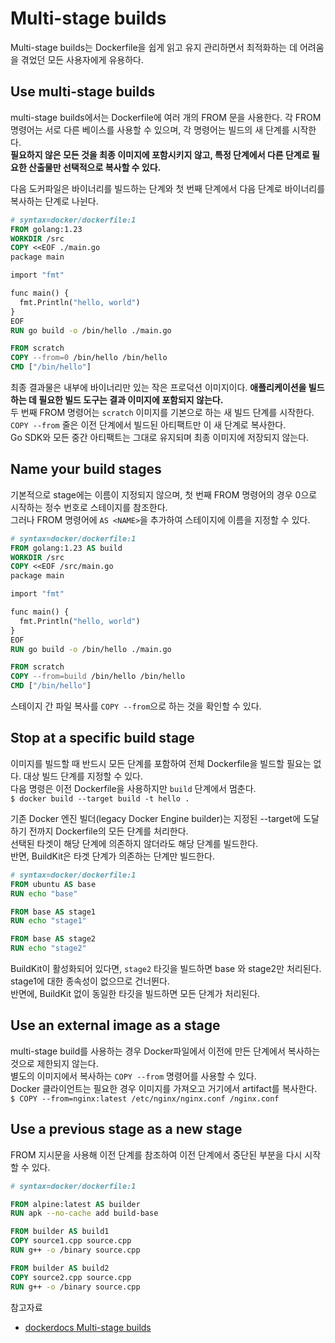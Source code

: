 # Multi-stage builds
Multi-stage builds는 Dockerfile을 쉽게 읽고 유지 관리하면서 최적화하는 데 어려움을 겪었던 모든 사용자에게 유용하다.  
  
## Use multi-stage builds
multi-stage builds에서는 Dockerfile에 여러 개의 FROM 문을 사용한다. 각 FROM 명령어는 서로 다른 베이스를 사용할 수 있으며, 각 명령어는 빌드의 새 단계를 시작한다.  
**필요하지 않은 모든 것을 최종 이미지에 포함시키지 않고, 특정 단계에서 다른 단계로 필요한 산출물만 선택적으로 복사할 수 있다.**      
  
다음 도커파일은 바이너리를 빌드하는 단계와 첫 번째 단계에서 다음 단계로 바이너리를 복사하는 단계로 나뉜다.  
```dockerfile
# syntax=docker/dockerfile:1
FROM golang:1.23
WORKDIR /src
COPY <<EOF ./main.go
package main

import "fmt"

func main() {
  fmt.Println("hello, world")
}
EOF
RUN go build -o /bin/hello ./main.go

FROM scratch
COPY --from=0 /bin/hello /bin/hello
CMD ["/bin/hello"]
```  
최종 결과물은 내부에 바이너리만 있는 작은 프로덕션 이미지이다. **애플리케이션을 빌드하는 데 필요한 빌드 도구는 결과 이미지에 포함되지 않는다.**  
두 번째 FROM 명령어는 `scratch` 이미지를 기본으로 하는 새 빌드 단계를 시작한다. `COPY --from` 줄은 이전 단계에서 빌드된 아티팩트만 이 새 단계로 복사한다.  
Go SDK와 모든 중간 아티팩트는 그대로 유지되며 최종 이미지에 저장되지 않는다.  
  
## Name your build stages
기본적으로 stage에는 이름이 지정되지 않으며, 첫 번째 FROM 명령어의 경우 0으로 시작하는 정수 번호로 스테이지를 참조한다.  
그러나 FROM 명령어에 `AS <NAME>`을 추가하여 스테이지에 이름을 지정할 수 있다.  
```dockerfile
# syntax=docker/dockerfile:1
FROM golang:1.23 AS build
WORKDIR /src
COPY <<EOF /src/main.go
package main

import "fmt"

func main() {
  fmt.Println("hello, world")
}
EOF
RUN go build -o /bin/hello ./main.go

FROM scratch
COPY --from=build /bin/hello /bin/hello 
CMD ["/bin/hello"]
```
스테이지 간 파일 복사를 `COPY --from`으로 하는 것을 확인할 수 있다.  
  
## Stop at a specific build stage
이미지를 빌드할 때 반드시 모든 단계를 포함하여 전체 Dockerfile을 빌드할 필요는 없다. 대상 빌드 단계를 지정할 수 있다.  
다음 명령은 이전 Dockerfile을 사용하지만 `build` 단계에서 멈춘다.  
`$ docker build --target build -t hello .`  
  
기존 Docker 엔진 빌더(legacy Docker Engine builder)는 지정된 --target에 도달하기 전까지 Dockerfile의 모든 단계를 처리한다.  
선택된 타겟이 해당 단계에 의존하지 않더라도 해당 단계를 빌드한다.  
반면, BuildKit은 타겟 단계가 의존하는 단계만 빌드한다.  
```dockerfile
# syntax=docker/dockerfile:1
FROM ubuntu AS base
RUN echo "base"

FROM base AS stage1
RUN echo "stage1"

FROM base AS stage2
RUN echo "stage2"
```
BuildKit이 활성화되어 있다면, `stage2` 타깃을 빌드하면 base 와 stage2만 처리된다. stage1에 대한 종속성이 없으므로 건너뛴다.  
반면에, BuildKit 없이 동일한 타깃을 빌드하면 모든 단계가 처리된다.  
  
## Use an external image as a stage
multi-stage build를 사용하는 경우 Docker파일에서 이전에 만든 단계에서 복사하는 것으로 제한되지 않는다.  
별도의 이미지에서 복사하는 `COPY --from` 명령어를 사용할 수 있다.  
Docker 클라이언트는 필요한 경우 이미지를 가져오고 거기에서 artifact를 복사한다.  
`$ COPY --from=nginx:latest /etc/nginx/nginx.conf /nginx.conf`  

## Use a previous stage as a new stage
FROM 지시문을 사용해 이전 단계를 참조하여 이전 단계에서 중단된 부분을 다시 시작할 수 있다.
```dockerfile
# syntax=docker/dockerfile:1

FROM alpine:latest AS builder
RUN apk --no-cache add build-base

FROM builder AS build1
COPY source1.cpp source.cpp
RUN g++ -o /binary source.cpp

FROM builder AS build2
COPY source2.cpp source.cpp
RUN g++ -o /binary source.cpp
```

참고자료  
- [dockerdocs Multi-stage builds](https://docs.docker.com/build/building/multi-stage/)